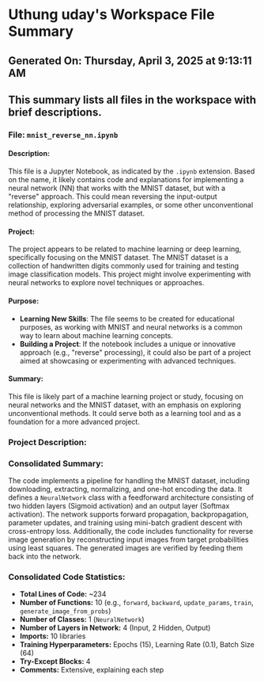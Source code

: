 # Uthung uday's Workspace File Summary
## Generated On: Thursday, April 3, 2025 at 9:13:11 AM
This summary lists all files in the workspace with brief descriptions.
---
### File: `mnist_reverse_nn.ipynb`

#### Description:
This file is a Jupyter Notebook, as indicated by the `.ipynb` extension. Based on the name, it likely contains code and explanations for implementing a neural network (NN) that works with the MNIST dataset, but with a "reverse" approach. This could mean reversing the input-output relationship, exploring adversarial examples, or some other unconventional method of processing the MNIST dataset.

#### Project:
The project appears to be related to machine learning or deep learning, specifically focusing on the MNIST dataset. The MNIST dataset is a collection of handwritten digits commonly used for training and testing image classification models. This project might involve experimenting with neural networks to explore novel techniques or approaches.

#### Purpose:
- **Learning New Skills**: The file seems to be created for educational purposes, as working with MNIST and neural networks is a common way to learn about machine learning concepts.
- **Building a Project**: If the notebook includes a unique or innovative approach (e.g., "reverse" processing), it could also be part of a project aimed at showcasing or experimenting with advanced techniques.

#### Summary:
This file is likely part of a machine learning project or study, focusing on neural networks and the MNIST dataset, with an emphasis on exploring unconventional methods. It could serve both as a learning tool and as a foundation for a more advanced project. 
### Project Description:
 ### Consolidated Summary:
The code implements a pipeline for handling the MNIST dataset, including downloading, extracting, normalizing, and one-hot encoding the data. It defines a `NeuralNetwork` class with a feedforward architecture consisting of two hidden layers (Sigmoid activation) and an output layer (Softmax activation). The network supports forward propagation, backpropagation, parameter updates, and training using mini-batch gradient descent with cross-entropy loss. Additionally, the code includes functionality for reverse image generation by reconstructing input images from target probabilities using least squares. The generated images are verified by feeding them back into the network.

### Consolidated Code Statistics:
- **Total Lines of Code:** ~234
- **Number of Functions:** 10 (e.g., `forward`, `backward`, `update_params`, `train`, `generate_image_from_probs`)
- **Number of Classes:** 1 (`NeuralNetwork`)
- **Number of Layers in Network:** 4 (Input, 2 Hidden, Output)
- **Imports:** 10 libraries
- **Training Hyperparameters:** Epochs (15), Learning Rate (0.1), Batch Size (64)
- **Try-Except Blocks:** 4
- **Comments:** Extensive, explaining each step
